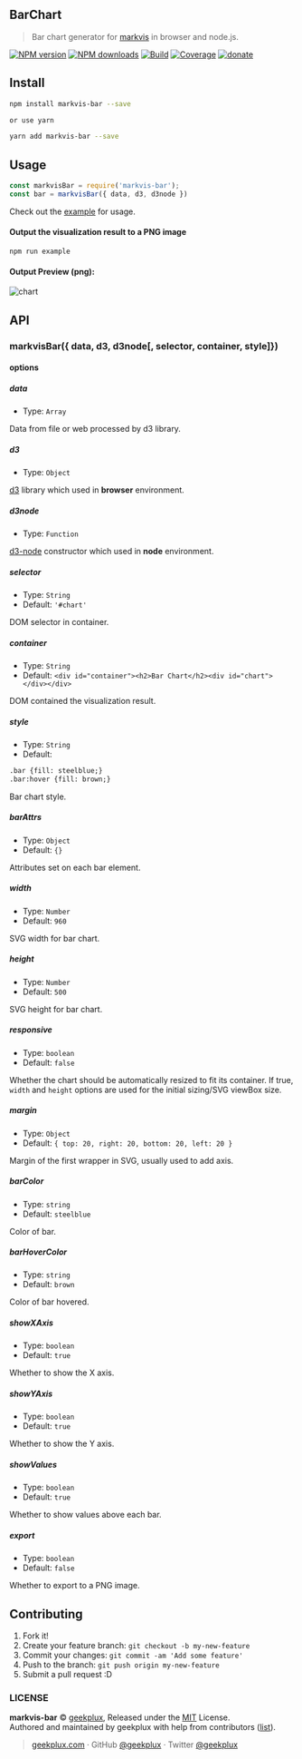 ## BarChart

> Bar chart generator for [markvis](https://github.com/geekplux/markvis) in browser and node.js.

[![NPM version](https://img.shields.io/npm/v/markvis-bar.svg?style=flat-square)](https://npmjs.com/package/markvis-bar) [![NPM downloads](https://img.shields.io/npm/dm/markvis-bar.svg?style=flat-square)](https://npmjs.com/package/markvis-bar) [![Build](https://travis-ci.org/geekplux/markvis-bar.svg?style=flat-square)](https://travis-ci.org/geekplux/markvis-bar) [![Coverage](https://coveralls.io/repos/github/geekplux/markvis-bar/badge.svg?style=flat-square)](https://coveralls.io/github/geekplux/markvis-bar) [![donate](https://img.shields.io/badge/$-donate-ff69b4.svg?maxAge=2592000&style=flat-square)](https://geekplux.github.io/donate)

## Install

```bash
npm install markvis-bar --save

or use yarn

yarn add markvis-bar --save
```

## Usage

```js
const markvisBar = require('markvis-bar');
const bar = markvisBar({ data, d3, d3node })
```

Check out the [example](./example) for usage.

#### Output the visualization result to a PNG image

```
npm run example
```

#### Output Preview (png):

![chart](./example/output.png)


## API

### markvisBar({ data, d3, d3node[, selector, container, style]})

#### options

##### data

- Type: `Array`

Data from file or web processed by d3 library.

##### d3

- Type: `Object`

[d3](https://github.com/d3/d3) library which used in **browser** environment.

##### d3node

- Type: `Function`

[d3-node](https://github.com/d3-node/d3-node) constructor which used in **node** environment.

##### selector

- Type: `String`
- Default: `'#chart'`

DOM selector in container.

##### container

- Type: `String`
- Default: `<div id="container"><h2>Bar Chart</h2><div id="chart"></div></div>`

DOM contained the visualization result.

##### style

- Type: `String`<br>
- Default:
```html
.bar {fill: steelblue;}
.bar:hover {fill: brown;}
```
Bar chart style.

##### barAttrs

- Type: `Object`<br>
- Default: `{}`

Attributes set on each bar element.

##### width

- Type: `Number`<br>
- Default: `960`

SVG width for bar chart.

##### height

- Type: `Number`<br>
- Default: `500`

SVG height for bar chart.

##### responsive

- Type: `boolean`<br>
- Default: `false`

Whether the chart should be automatically resized to fit its container. If true, `width` and `height` options are used for the initial sizing/SVG viewBox size.

##### margin

- Type: `Object`<br>
- Default: `{ top: 20, right: 20, bottom: 20, left: 20 }`

Margin of the first <g> wrapper in SVG, usually used to add axis.

##### barColor

- Type: `string`<br>
- Default: `steelblue`

Color of bar.

##### barHoverColor

- Type: `string`<br>
- Default: `brown`

Color of bar hovered.

##### showXAxis

- Type: `boolean`<br>
- Default: `true`

Whether to show the X axis.

##### showYAxis

- Type: `boolean`<br>
- Default: `true`

Whether to show the Y axis.

##### showValues

- Type: `boolean`<br>
- Default: `true`

Whether to show values above each bar.

##### export

- Type: `boolean`<br>
- Default: `false`

Whether to export to a PNG image.


## Contributing

1. Fork it!
2. Create your feature branch: `git checkout -b my-new-feature`
3. Commit your changes: `git commit -am 'Add some feature'`
4. Push to the branch: `git push origin my-new-feature`
5. Submit a pull request :D


### LICENSE

**markvis-bar** © [geekplux](https://github.com/geekplux), Released under the [MIT](./LICENSE) License.<br>
Authored and maintained by geekplux with help from contributors ([list](https://github.com/geekplux/markvis/contributors)).

> [geekplux.com](http://geekplux.com) · GitHub [@geekplux](https://github.com/geekplux) · Twitter [@geekplux](https://twitter.com/geekplux)
